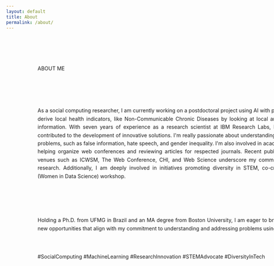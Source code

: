 ```yaml
---
layout: default
title: About
permalink: /about/
---
```




<div id="page1-div" style="position:relative;width:1536px;height:864px;">
<!-- <img width="1536" height="864" src="Untitled design-2001.png" alt="background image"/> -->
<div style="position:relative;width:860px;height:864px;text-align: justify;">
<p style="position:absolute;top:180px;left:86px;line-height: 1.6;" class="about00">
As a social computing researcher, I am currently working on a postdoctoral project using AI with public health data to derive local health indicators, like Non-Communicable Chronic Diseases by looking at local and  socio-economic information. With seven years of experience as a research scientist at IBM Research Labs, I have consistently contributed to the development of innovative solutions. I'm really passionate about understanding and solving social problems, such as false information, hate speech, and gender inequality. I'm also involved in academic activities, like helping organize web conferences and reviewing articles for respected journals. Recent publications in top-tier venues such as ICWSM, The Web Conference, CHI, and Web Science underscore my commitment to impactful research. Additionally, I am deeply involved in initiatives promoting diversity in STEM, co-creating the WINDS (Women in Data Science) workshop.</p>

<p style="position:absolute;top:480px;left:86px;line-height: 1.6;" class="about00">
Holding a Ph.D. from UFMG in Brazil and an MA degree from Boston University, I am eager to bring my expertise to new opportunities that align with my commitment to understanding and addressing problems using data.
</p>

<p style="position:absolute;top:580px;left:86px;line-height: 1.6;" class="about00">
 #SocialComputing #MachineLearning #ResearchInnovation #STEMAdvocate #DiversityInTech

</p></div>



<!-- <p style="position:absolute;top:520px;left:86px;white-space:nowrap" class="about01"><i>Ph.D. Computer Science, 2015. UFMG, Brazil</i><p class="about00" >UFMG, Brazil</p></p>
<p style="position:absolute;top:574px;left:86px;white-space:nowrap" class="about00"><i></i></p> -->

<!-- <p style="position:absolute;top:735px;left:86px;white-space:nowrap" class="about00"><i>Freelance&#160;Illustrator,&#160;2021-present</i></p>
<p style="position:absolute;top:512px;left:86px;white-space:nowrap" class="about01">BA&#160;Fine&#160;Arts,&#160;Minor&#160;in&#160;Digital&#160;Illustration</p>
<p style="position:absolute;top:638px;left:86px;white-space:nowrap" class="about03">Junior&#160;Designer,&#160;2021-2023<br/>Senior&#160;Designer,&#160;2023-present</p> -->
<p style="position:absolute;top:67px;left:86px;white-space:nowrap" class="about02">ABOUT ME</p>
</div>
